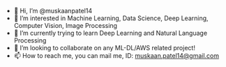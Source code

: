 - 👋 Hi, I’m @muskaanpatel14
- 👀 I’m interested in Machine Learning, Data Science, Deep Learning, Computer Vision, Image Processing
- 🌱 I’m currently trying to learn Deep Learning and Natural Language Processing
- 💞️ I’m looking to collaborate on any ML-DL/AWS related project!
- 📫 How to reach me, you can mail me, ID: muskaan.patel14@gmail.com

<!---
muskaanpatel14/muskaanpatel14 is a ✨ special ✨ repository because its `README.md` (this file) appears on your GitHub profile.
You can click the Preview link to take a look at your changes.
--->
